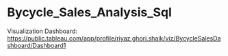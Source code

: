 # Bycycle_Sales_Analysis_Sql

Visualization Dashboard: https://public.tableau.com/app/profile/riyaz.ghori.shaik/viz/BycycleSalesDashboard/Dashboard1 

